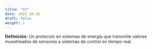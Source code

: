 ```yaml
---
title: "SV"
date: 2023-10-26
draft: false
weight: 1
---
```


**Definición:** Un protocolo en sistemas de energía que transmite valores muestreados de sensores a sistemas de control en tiempo real.
